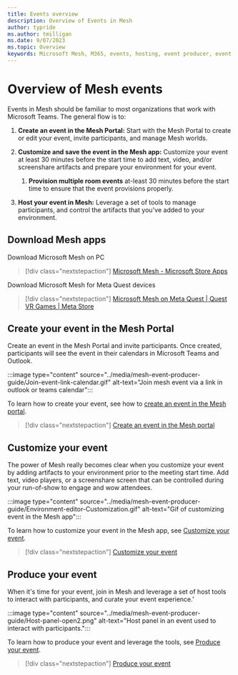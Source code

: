 ```yaml
---
title: Events overview
description: Overview of Events in Mesh 
author: typride
ms.author: tmilligan
ms.date: 9/07/2023
ms.topic: Overview
keywords: Microsoft Mesh, M365, events, hosting, event producer, event organizer, customize
---
```


# Overview of Mesh events

Events in Mesh should be familiar to most organizations that work with Microsoft Teams. The general flow is to:

1. **Create an event in the Mesh Portal:** Start with the Mesh Portal to create or edit your event, invite participants, and manage Mesh worlds.

1. **Customize and save the event in the Mesh app:** Customize your event at least 30 minutes before the start time to add text, video, and/or screenshare artifacts and prepare your environment for your event.

    1. **Provision multiple room events** at-least 30 minutes before the start time to ensure that the event provisions properly.

1. **Host your event in Mesh:** Leverage a set of tools to manage participants, and control the artifacts that you've added to your environment.

## Download Mesh apps

Download Microsoft Mesh on PC

> [!div class="nextstepaction"]
> [Microsoft Mesh - Microsoft Store Apps](https://apps.microsoft.com/store/detail/microsoft-mesh/9NLXZJ1FDBD7?hl=en-us&gl=us&rtc=1)

Download Microsoft Mesh for Meta Quest devices

> [!div class="nextstepaction"]
> [Microsoft Mesh on Meta Quest | Quest VR Games | Meta Store](https://www.meta.com/experiences/6750166401689690/)

## Create your event in the Mesh Portal

Create an event in the Mesh Portal and invite participants. Once created, participants will see the event in their calendars in Microsoft Teams and Outlook.

:::image type="content" source="../media/mesh-event-producer-guide/Join-event-link-calendar.gif" alt-text="Join mesh event via a link in outlook or teams calendar":::

To learn how to create your event, see how to [create an event in the Mesh portal](create-event-mesh-portal.md).

> [!div class="nextstepaction"]
> [Create an event in the Mesh portal](create-event-mesh-portal.md)

## Customize your event

The power of Mesh really becomes clear when you customize your event by adding artifacts to your environment prior to the meeting start time. Add text, video players, or a screenshare screen that can be controlled during your run-of-show to engage and wow attendees.

:::image type="content" source="../media/mesh-event-producer-guide/Environment-editor-Customization.gif" alt-text="Gif of customizing event in the Mesh app":::

To learn how to customize your event in the Mesh app, see [Customize your event](customize-event.md).

> [!div class="nextstepaction"]
> [Customize your event](customize-event-mesh-portal.md)

## Produce your event

When it's time for your event, join in Mesh and leverage a set of host tools to interact with participants, and curate your event experience.'

:::image type="content" source="../media/mesh-event-producer-guide/Host-panel-open2.png" alt-text="Host panel in an event used to interact with participants.":::

To learn how to produce your event and leverage the tools, see [Produce your event](produce-event.md).

> [!div class="nextstepaction"]
> [Produce your event](produce-event.md)